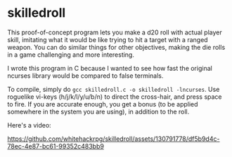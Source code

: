 # skilledroll

This proof-of-concept program lets you make a d20 roll with actual player skill, imitating what it would be like trying to hit a target with a ranged weapon. You can do similar things for other objectives, making the die rolls in a game challenging and more interesting.

I wrote this program in C because I wanted to see how fast the original ncurses library would be compared to false terminals.

To compile, simply do `gcc skilledroll.c -o skilledroll -lncurses`. Use roguelike vi-keys (h/j/k/l/y/u/b/n) to direct the cross-hair, and press space to fire. If you are accurate enough, you get a bonus (to be applied somewhere in the system you are using), in addition to the roll.

Here's a video:

https://github.com/whitehackrpg/skilledroll/assets/130791778/df5b9d4c-78ec-4e87-bc61-99352c483bb9



